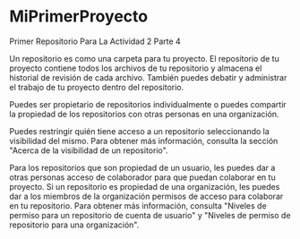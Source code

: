 # MiPrimerProyecto
Primer Repositorio Para La Actividad 2 Parte 4

Un repositorio es como una carpeta para tu proyecto. El repositorio de tu proyecto contiene todos los archivos de tu repositorio y almacena el historial de revisión de cada archivo. También puedes debatir y administrar el trabajo de tu proyecto dentro del repositorio.

Puedes ser propietario de repositorios individualmente o puedes compartir la propiedad de los repositorios con otras personas en una organización.

Puedes restringir quién tiene acceso a un repositorio seleccionando la visibilidad del mismo. Para obtener más información, consulta la sección "Acerca de la visibilidad de un repositorio".

Para los repositorios que son propiedad de un usuario, les puedes dar a otras personas acceso de colaborador para que puedan colaborar en tu proyecto. Si un repositorio es propiedad de una organización, les puedes dar a los miembros de la organización permisos de acceso para colaborar en tu repositorio. Para obtener más información, consulta "Niveles de permiso para un repositorio de cuenta de usuario" y "Niveles de permiso de repositorio para una organización".
